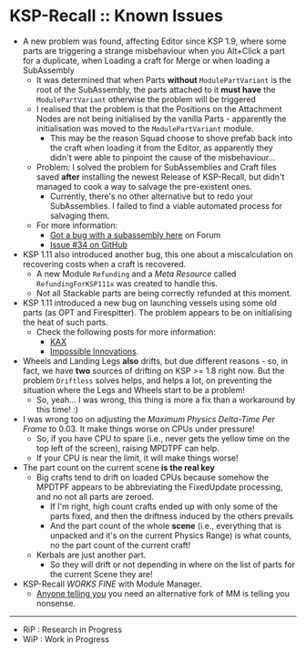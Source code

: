 # KSP-Recall :: Known Issues

* A new problem was found, affecting Editor since KSP 1.9, where some parts are triggering a strange misbehaviour when you Alt+Click a part for a duplicate, when Loading a craft for Merge or when loading a SubAssembly
	+ It was determined that when Parts **without** `ModulePartVariant` is the root of the SubAssembly, the parts attached to it **must have** the `ModulePartVariant` otherwise the problem will be triggered
	+ I realised that the problem is that the Positions on the Attachment Nodes are not being initialised by the vanilla Parts - apparently the initialisation was moved to the `ModulePartVariant` module.
		- This may be the reason Squad choose to shove prefab back into the craft when loading it from the Editor, as apparently they didn't were able to pinpoint the cause of the misbehaviour...
	+ Problem: I solved the problem for SubAssemblies and Craft files saved **after** installing the newest Release of KSP-Recall, but didn't managed to cook a way to salvage the pre-existent ones.
		- Currently, there's no other alternative but to redo your SubAssemblies. I failed to find a viable automated process for salvaging them. 
	+ For more information:
		- [Got a bug with a subassembly here](https://forum.kerbalspaceprogram.com/index.php?/topic/206784-got-a-bug-with-a-subassembly-here/#comment-4090098) on Forum
		- [Issue \#34 on GitHub](https://github.com/net-lisias-ksp/KSP-Recall/issues/34#issuecomment-1034483251)
* KSP 1.11 also introduced another bug, this one about a miscalculation on recovering costs when a craft is recovered.
	+ A new Module `Refunding` and a *Meta Resource* called `RefundingForKSP111x` was created to handle this.
	+ Not all Stackable parts are being correctly refunded at this moment. 
* KSP 1.11 introduced a new bug on launching vessels using some old parts (as OPT and Firespitter). The problem appears to be on initialising the heat of such parts.
	+ Check the following posts for more information:
		- [KAX](https://forum.kerbalspaceprogram.com/index.php?/topic/180268-131/page/9/&tab=comments#comment-3901075)
		- [Impossible Innovations](https://forum.kerbalspaceprogram.com/index.php?/topic/175694-131/&do=findComment&comment=3901072).  
*  Wheels and Landing Legs **also** drifts, but due different reasons - so, in fact, we have **two** sources of drifting on KSP >= 1.8 right now. But the problem `Driftless` solves helps, and helps a lot, on preventing the situation where the Legs and Wheels start to be a problem!
	+ So, yeah... I was wrong, this thing is more a fix than a workaround by this time! :)  
* I was wrong too on adjusting the *Maximum Physics Delta-Time Per Frame* to 0.03. It make things worse on CPUs under pressure!
	+ So, if you have CPU to spare (i.e., never gets the yellow time on the top left of the screen), raising MPDTPF can help.
	+ If your CPU is near the limit, it will make things worse!
* The part count on the current scene **is the real key**
	+ Big crafts tend to drift on loaded CPUs because somehow the MPDTPF appears to be abbreviating the FixedUpdate processing, and no not all parts are zeroed.
		- If I'm right, high count crafts ended up with only some of the parts fixed, and then the driftness induced by the others prevails
		- And the part count of the whole **scene** (i.e., everything that is unpacked and it's on the current Physics Range) is what counts, no the part count of the current craft!
	+ Kerbals are just another part.
		- So they will drift or not depending in where on the list of parts for the current Scene they are! 
* KSP-Recall *WORKS FINE* with Module Manager.
	+ [Anyone telling you](http://ksp.lisias.net/add-ons/ModuleManager/WatchDog/Screen%20Shot%202020-07-14%20at%2002.14.51.png) you need an alternative fork of MM is telling you nonsense.

- - -

* RiP : Research in Progress
* WiP : Work in Progress
